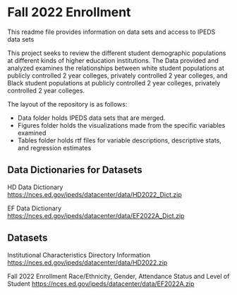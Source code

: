# Fall 2022 Enrollment

This readme file provides information on data sets and access to IPEDS data sets

This project seeks to review the different student demographic populations at different kinds of higher education institutions. The Data provided and analyzed examines the relationships between white student populations at publicly controlled 2 year colleges, privately controlled 2 year colleges, and Black student populations at publicly controlled 2 year colleges, privately controlled 2 year colleges.

The layout of the repository is as follows:
- Data folder holds IPEDS data sets that are merged.
- Figures folder holds the visualizations made from the specific variables examined
- Tables folder holds rtf files for variable descriptions, descriptive stats, and regression estimates

## Data Dictionaries for Datasets

HD Data Dictionary https://nces.ed.gov/ipeds/datacenter/data/HD2022_Dict.zip

EF Data Dictionary https://nces.ed.gov/ipeds/datacenter/data/EF2022A_Dict.zip

## Datasets

Institutional Characteristics Directory Information https://nces.ed.gov/ipeds/datacenter/data/HD2022.zip

Fall 2022 Enrollment Race/Ethnicity, Gender, Attendance Status and Level of Student https://nces.ed.gov/ipeds/datacenter/data/EF2022A.zip